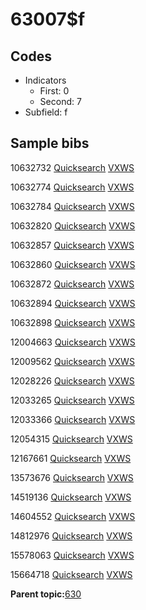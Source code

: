 # 63007$f

## Codes

-   Indicators
    -   First: 0
    -   Second: 7
-   Subfield: f

## Sample bibs

10632732 [Quicksearch](https://search.library.yale.edu/catalog/10632732) [VXWS](http://prodorbis.library.yale.edu:7014/vxws/GetHoldingsService?bibId=10632732)

10632774 [Quicksearch](https://search.library.yale.edu/catalog/10632774) [VXWS](http://prodorbis.library.yale.edu:7014/vxws/GetHoldingsService?bibId=10632774)

10632784 [Quicksearch](https://search.library.yale.edu/catalog/10632784) [VXWS](http://prodorbis.library.yale.edu:7014/vxws/GetHoldingsService?bibId=10632784)

10632820 [Quicksearch](https://search.library.yale.edu/catalog/10632820) [VXWS](http://prodorbis.library.yale.edu:7014/vxws/GetHoldingsService?bibId=10632820)

10632857 [Quicksearch](https://search.library.yale.edu/catalog/10632857) [VXWS](http://prodorbis.library.yale.edu:7014/vxws/GetHoldingsService?bibId=10632857)

10632860 [Quicksearch](https://search.library.yale.edu/catalog/10632860) [VXWS](http://prodorbis.library.yale.edu:7014/vxws/GetHoldingsService?bibId=10632860)

10632872 [Quicksearch](https://search.library.yale.edu/catalog/10632872) [VXWS](http://prodorbis.library.yale.edu:7014/vxws/GetHoldingsService?bibId=10632872)

10632894 [Quicksearch](https://search.library.yale.edu/catalog/10632894) [VXWS](http://prodorbis.library.yale.edu:7014/vxws/GetHoldingsService?bibId=10632894)

10632898 [Quicksearch](https://search.library.yale.edu/catalog/10632898) [VXWS](http://prodorbis.library.yale.edu:7014/vxws/GetHoldingsService?bibId=10632898)

12004663 [Quicksearch](https://search.library.yale.edu/catalog/12004663) [VXWS](http://prodorbis.library.yale.edu:7014/vxws/GetHoldingsService?bibId=12004663)

12009562 [Quicksearch](https://search.library.yale.edu/catalog/12009562) [VXWS](http://prodorbis.library.yale.edu:7014/vxws/GetHoldingsService?bibId=12009562)

12028226 [Quicksearch](https://search.library.yale.edu/catalog/12028226) [VXWS](http://prodorbis.library.yale.edu:7014/vxws/GetHoldingsService?bibId=12028226)

12033265 [Quicksearch](https://search.library.yale.edu/catalog/12033265) [VXWS](http://prodorbis.library.yale.edu:7014/vxws/GetHoldingsService?bibId=12033265)

12033366 [Quicksearch](https://search.library.yale.edu/catalog/12033366) [VXWS](http://prodorbis.library.yale.edu:7014/vxws/GetHoldingsService?bibId=12033366)

12054315 [Quicksearch](https://search.library.yale.edu/catalog/12054315) [VXWS](http://prodorbis.library.yale.edu:7014/vxws/GetHoldingsService?bibId=12054315)

12167661 [Quicksearch](https://search.library.yale.edu/catalog/12167661) [VXWS](http://prodorbis.library.yale.edu:7014/vxws/GetHoldingsService?bibId=12167661)

13573676 [Quicksearch](https://search.library.yale.edu/catalog/13573676) [VXWS](http://prodorbis.library.yale.edu:7014/vxws/GetHoldingsService?bibId=13573676)

14519136 [Quicksearch](https://search.library.yale.edu/catalog/14519136) [VXWS](http://prodorbis.library.yale.edu:7014/vxws/GetHoldingsService?bibId=14519136)

14604552 [Quicksearch](https://search.library.yale.edu/catalog/14604552) [VXWS](http://prodorbis.library.yale.edu:7014/vxws/GetHoldingsService?bibId=14604552)

14812976 [Quicksearch](https://search.library.yale.edu/catalog/14812976) [VXWS](http://prodorbis.library.yale.edu:7014/vxws/GetHoldingsService?bibId=14812976)

15578063 [Quicksearch](https://search.library.yale.edu/catalog/15578063) [VXWS](http://prodorbis.library.yale.edu:7014/vxws/GetHoldingsService?bibId=15578063)

15664718 [Quicksearch](https://search.library.yale.edu/catalog/15664718) [VXWS](http://prodorbis.library.yale.edu:7014/vxws/GetHoldingsService?bibId=15664718)

**Parent topic:**[630](../../tags/630/630.md)

